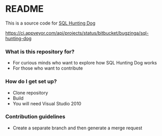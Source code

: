 # README #

This is a source code for [SQL Hunting Dog](http://www.sql-hunting-dog.com)

https://ci.appveyor.com/api/projects/status/bitbucket/bugzinga/sql-hunting-dog

### What is this repository for? ###

* For curious minds who want to explore how SQL Hunting Dog works
* For those who want to contribute

### How do I get set up? ###

* Clone repository
* Build
* You will need Visual Studio 2010


### Contribution guidelines ###

* Create a separate branch and then generate a merge request